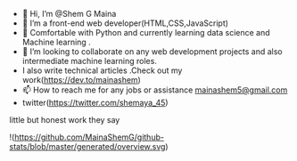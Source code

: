 - 👋 Hi, I’m @Shem G Maina
- 👀 I’m a front-end web developer(HTML,CSS,JavaScript)
- 🌱 Comfortable with Python and currently learning data science and Machine learning .
- 💞️ I’m looking to collaborate on any web development projects and also intermediate machine learning roles.
- I also write technical articles .Check out my work(https://dev.to/mainashem) 
- 📫 How to reach me for any jobs or assistance mainashem5@gmail.com 
- twitter(https://twitter.com/shemaya_45)

little but honest work they say

!(https://github.com/MainaShemG/github-stats/blob/master/generated/overview.svg)

<!---
shemaya-dot-hub/shemaya-dot-hub is a ✨ special ✨ repository because its `README.md` (this file) appears on your GitHub profile.
You can click the Preview link to take a look at your changes.
--->
